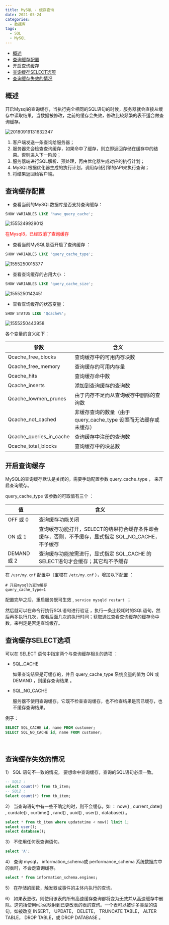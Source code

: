 ```yaml
---
title: MySQL - 缓存查询
date: 2021-05-24
categories: 
  - 数据库
tags: 
  - SQL
  - MySQL
---
```


<!-- START doctoc generated TOC please keep comment here to allow auto update -->
<!-- DON'T EDIT THIS SECTION, INSTEAD RE-RUN doctoc TO UPDATE -->


- [概述](#%E6%A6%82%E8%BF%B0)
- [查询缓存配置](#%E6%9F%A5%E8%AF%A2%E7%BC%93%E5%AD%98%E9%85%8D%E7%BD%AE)
- [开启查询缓存](#%E5%BC%80%E5%90%AF%E6%9F%A5%E8%AF%A2%E7%BC%93%E5%AD%98)
- [查询缓存SELECT选项](#%E6%9F%A5%E8%AF%A2%E7%BC%93%E5%AD%98select%E9%80%89%E9%A1%B9)
- [查询缓存失效的情况](#%E6%9F%A5%E8%AF%A2%E7%BC%93%E5%AD%98%E5%A4%B1%E6%95%88%E7%9A%84%E6%83%85%E5%86%B5)

<!-- END doctoc generated TOC please keep comment here to allow auto update -->

## 概述

开启Mysql的查询缓存，当执行完全相同的SQL语句的时候，服务器就会直接从缓存中读取结果，当数据被修改，之前的缓存会失效，修改比较频繁的表不适合做查询缓存。



 ![20180919131632347](https://images.zaiolos.top/images/202203011855172.png) 

1. 客户端发送一条查询给服务器；
2. 服务器先会检查查询缓存，如果命中了缓存，则立即返回存储在缓存中的结果。否则进入下一阶段；
3. 服务器端进行SQL解析、预处理，再由优化器生成对应的执行计划；
4. MySQL根据优化器生成的执行计划，调用存储引擎的API来执行查询；
5. 将结果返回给客户端。

## 查询缓存配置

- 查看当前的MySQL数据库是否支持查询缓存：

```SQL
SHOW VARIABLES LIKE 'have_query_cache';	
```

![1555249929012](https://images.zaiolos.top/images/202203011855066.png)

<font color='red'>在Mysql8，已经取消了查询缓存</font>



- 查看当前MySQL是否开启了查询缓存 ：

```SQL
SHOW VARIABLES LIKE 'query_cache_type'; 
```

![1555250015377](https://images.zaiolos.top/images/202203011855861.png)

- 查看查询缓存的占用大小 ：

```SQL
SHOW VARIABLES LIKE 'query_cache_size';
```

![1555250142451](https://images.zaiolos.top/images/202203011855159.png)  	

- 查看查询缓存的状态变量：

```SQL
SHOW STATUS LIKE 'Qcache%';
```

![1555250443958](https://images.zaiolos.top/images/202203011855649.png) 

各个变量的含义如下：

| 参数                    | 含义                                                         |
| ----------------------- | ------------------------------------------------------------ |
| Qcache_free_blocks      | 查询缓存中的可用内存块数                                     |
| Qcache_free_memory      | 查询缓存的可用内存量                                         |
| Qcache_hits             | 查询缓存命中数                                               |
| Qcache_inserts          | 添加到查询缓存的查询数                                       |
| Qcache_lowmen_prunes    | 由于内存不足而从查询缓存中删除的查询数                       |
| Qcache_not_cached       | 非缓存查询的数量（由于 query_cache_type 设置而无法缓存或未缓存） |
| Qcache_queries_in_cache | 查询缓存中注册的查询数                                       |
| Qcache_total_blocks     | 查询缓存中的块总数                                           |



## 开启查询缓存

MySQL的查询缓存默认是关闭的，需要手动配置参数 query_cache_type ， 来开启查询缓存。

query_cache_type 该参数的可取值有三个 ：

| 值          | 含义                                                         |
| ----------- | ------------------------------------------------------------ |
| OFF 或 0    | 查询缓存功能关闭                                             |
| ON 或 1     | 查询缓存功能打开，SELECT的结果符合缓存条件即会缓存，否则，不予缓存，显式指定 SQL_NO_CACHE，不予缓存 |
| DEMAND 或 2 | 查询缓存功能按需进行，显式指定 SQL_CACHE 的SELECT语句才会缓存；其它均不予缓存 |

在 `/usr/my.cnf` 配置中（宝塔在 `/etc/my.cnf` ），增加以下配置 ： 

```properties
# 开启mysql的查询缓存
query_cache_type=1
```

配置完毕之后，重启服务既可生效 , `service mysqld restart `；

然后就可以在命令行执行SQL语句进行验证 ，执行一条比较耗时的SQL语句，然后再多执行几次，查看后面几次的执行时间；获取通过查看查询缓存的缓存命中数，来判定是否走查询缓存。

## 查询缓存SELECT选项

可以在 SELECT 语句中指定两个与查询缓存相关的选项 ：

- SQL_CACHE

  如果查询结果是可缓存的，并且 query_cache_type 系统变量的值为 ON 或 DEMAND ，则缓存查询结果 。

- SQL_NO_CACHE

  服务器不使用查询缓存。它既不检查查询缓存，也不检查结果是否已缓存，也不缓存查询结果。

例子：

```SQL
SELECT SQL_CACHE id, name FROM customer;
SELECT SQL_NO_CACHE id, name FROM customer;
```

​	

## 查询缓存失效的情况

1） SQL 语句不一致的情况， 要想命中查询缓存，查询的SQL语句必须一致。

```SQL
-- SQL1 : 
select count(*) from tb_item;
-- SQL2 : 
Select count(*) from tb_item;
```

2） 当查询语句中有一些不确定的时，则不会缓存。如 ： now() , current_date() , curdate() , curtime() , rand() , uuid() , user() , database() 。

```SQL
select * from tb_item where updatetime < now() limit 1;
select user();
select database();
```

3） 不使用任何表查询语句。

```SQL
select 'A';
```

4）  查询 mysql， information_schema或  performance_schema 系统数据库中的表时，不会走查询缓存。

```SQL
select * from information_schema.engines;
```

5） 在存储的函数，触发器或事件的主体内执行的查询。

6） 如果表更改，则使用该表的所有高速缓存查询都将变为无效并从高速缓存中删除。这包括使用`MERGE`映射到已更改表的表的查询。一个表可以被许多类型的语句，如被改变 INSERT， UPDATE， DELETE， TRUNCATE TABLE， ALTER TABLE， DROP TABLE，或 DROP DATABASE 。